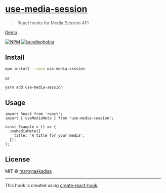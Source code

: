 # [use-media-session](https://martynaskadisa.github.io/use-media-session/)

> React hooks for Media Session API

[Demo](https://martynaskadisa.github.io/use-media-session/)

[![NPM](https://img.shields.io/npm/v/use-media-session.svg)](https://www.npmjs.com/package/use-media-session)
[![bundlephobia](https://img.shields.io/bundlephobia/minzip/use-media-session)](https://bundlephobia.com/result?p=use-media-session)

## Install

```bash
npm install --save use-media-session
```

or

```bash
yarn add use-media-session
```

## Usage

```tsx
import React from 'react';
import { useMediaMeta } from 'use-media-session';

const Example = () => {
  useMediaMeta({
    title: 'A title for your media',
  });
};
```

## License

MIT © [martynaskadisa](https://github.com/martynaskadisa)

---

This hook is created using [create-react-hook](https://github.com/hermanya/create-react-hook).
